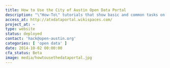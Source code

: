 ```yaml
---
title: How to Use the City of Austin Open Data Portal
description: "\"How-To\" tutorials that show basic and common tasks on the City of Austin Open Data Portal."
access_at: http://atxdataportal.wikispaces.com/
project_at: ~
type: website
status: deployed
contact: 'hack@open-austin.org'
categories: [ 'open data' ]
date: 2014-10-02 00:00:00
cfa_status: Beta
image: media/howtousethedataportal.jpg
---
```

